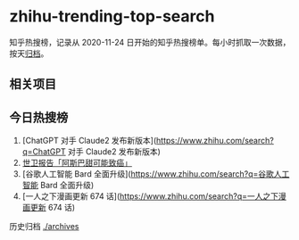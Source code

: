 # zhihu-trending-top-search

知乎热搜榜，记录从 2020-11-24
日开始的知乎热搜榜单。每小时抓取一次数据，按天[归档](./archives)。

## 相关项目

## 今日热搜榜

<!-- BEGIN -->
<!-- 最后更新时间 Sat Jul 15 2023 03:06:24 GMT+0800 (China Standard Time) -->

1. [ChatGPT 对手 Claude2 发布新版本](https://www.zhihu.com/search?q=ChatGPT 对手
   Claude2 发布新版本)
1. [世卫报告「阿斯巴甜可能致癌」](https://www.zhihu.com/search?q=世卫报告「阿斯巴甜可能致癌」)
1. [谷歌人工智能 Bard 全面升级](https://www.zhihu.com/search?q=谷歌人工智能 Bard
   全面升级)
1. [一人之下漫画更新 674 话](https://www.zhihu.com/search?q=一人之下漫画更新 674
   话)

<!-- END -->

历史归档 [./archives](./archives)
